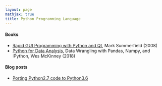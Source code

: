 ```yaml
---
layout: page
mathjax: true
title: Python Programming Language
---
```


#### Books
* [Rapid GUI Programming with Python and Qt](https://www.amazon.com/Rapid-GUI-Programming-Python-Summerfield/dp/B01FGKU9OK), Mark Summerfield (2008)
* [Python for Data Analysis](https://www.amazon.com/Python-Data-Analysis-Wrangling-IPython-ebook/dp/B075X4LT6K), Data Wrangling with Pandas, Numpy, and IPython, Wes McKinney (2018)

#### Blog posts
* [Porting Python2.7 code to Python3.6](https://bitdribble.github.io/python/2021/04/11/port-python2-to-python3/)
